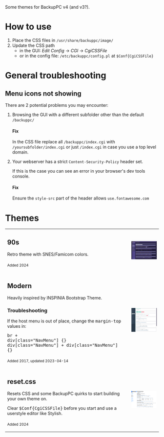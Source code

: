 Some themes for BackupPC v4 (and v3?).

# How to use
1. Place the CSS files in `/usr/share/backuppc/image/`
2. Update the CSS path
    * in the GUI: *Edit Config* → *CGI* → *CgiCSSFile*
    * or in the config file: `/etc/backuppc/config.pl` at `$Conf{CgiCSSFile}`

# General troubleshooting
## Menu icons not showing
There are 2 potential problems you may encounter:

1. Browsing the GUI with a different subfolder other than the default `/backuppc/`
    #### Fix
    In the CSS file replace all `/backuppc/index.cgi` with `/yoursubfolder/index.cgi` or just `/index.cgi` in case you use a top level domain.

2. Your webserver has a strict `Content-Security-Policy` header set.

    If this is the case you can see an error in your browser's dev tools console.
    #### Fix
    Ensure the `style-src` part of the header allows `use.fontawesome.com`

# Themes
<style>th {display: none;}</style>
|||
|---|---|
|<h2>90s</h2><p>Retro theme with SNES/Famicom colors.</p><p><sub>Added 2024</sub></p>|[<img src="assets/preview_90s.png" alt="Modern" width="480"/>](assets/preview_90s.png)|
|<h2>Modern</h2><p>Heavily inspired by INSPINIA Bootstrap Theme.</p><h3>Troubleshooting</h3><p>If the host menu is out of place, change the <tt>margin-top</tt> values in:</p><pre>br + div[class="NavMenu"] {}<br>div[class="NavMenu"] + div[class="NavMenu"] {}</pre><p><sub>Added 2017, updated 2023-04-14</sub></p>|[<img src="assets/preview_modern.png" alt="Modern" width="480"/>](assets/preview_modern.png)|
|<h2>reset.css</h2><p>Resets CSS and some BackupPC quirks to start building your own theme on.</p><p>Clear <tt>$Conf{CgiCSSFile}</tt> before you start and use a userstyle editor like Stylish.</p><p><sub>Added 2024</sub></p>|[<img src="assets/preview_reset.png" alt="Modern" width="480"/>](assets/preview_reset.png)|
